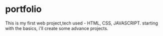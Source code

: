 # portfolio
This is my first web project,tech used - HTML, CSS, JAVASCRIPT.
starting with the basics, i'll create some advance projects.
